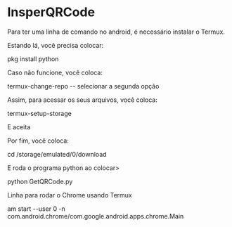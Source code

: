 # InsperQRCode

Para ter uma linha de comando no android, é necessário instalar o Termux.

Estando lá, você precisa colocar: 

pkg install python

Caso não funcione, você coloca:

termux-change-repo -- selecionar a segunda opção

Assim, para acessar os seus arquivos, você coloca:

termux-setup-storage

E aceita

Por fim, você coloca:

cd /storage/emulated/0/download

E roda o programa python ao colocar>

python GetQRCode.py



Linha para rodar o Chrome usando Termux

am start --user 0 -n com.android.chrome/com.google.android.apps.chrome.Main